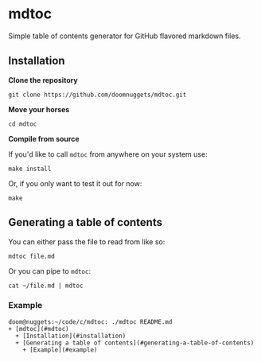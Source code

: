 # mdtoc

Simple table of contents generator for GitHub flavored markdown files.


## Installation

**Clone the repository**

```shell
git clone https://github.com/doomnuggets/mdtoc.git
```

**Move your horses**

```shell
cd mdtoc
```

**Compile from source**

If you'd like to call `mdtoc` from anywhere on your system use:

```shell
make install
```

Or, if you only want to test it out for now:

```shell
make
```


## Generating a table of contents

You can either pass the file to read from like so:

```shell
mdtoc file.md
```

Or you can pipe to `mdtoc`:

```shell
cat ~/file.md | mdtoc
```

### Example

```shell
doom@nuggets:~/code/c/mdtoc: ./mdtoc README.md
+ [mdtoc](#mdtoc)
  + [Installation](#installation)
  + [Generating a table of contents](#generating-a-table-of-contents)
    + [Example](#example)
```
